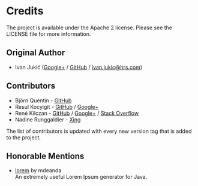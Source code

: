 # Credits

The project is available under the Apache 2 license. Please see the LICENSE file for more information.


## Original Author

- Ivan Jukić ([Google+](https://plus.google.com/u/0/+IvanJukić9) / [GitHub](https://github.com/ivan9jukic) / [ivan.jukic@hrs.com](mailto:ivan.jukic@hrs.com))


## Contributors

- Björn Quentin - [GitHub](https://github.com/bjoernQ)
- Resul Kocyigit - [GitHub](https://github.com/luserdroid) / [Google+](https://plus.google.com/+ResulKocyigit)
- René Kilczan - [GitHub](https://github.com/rekire) / [Google+](https://plus.google.com/+RenéKilczan) / [Stack Overflow](https://stackoverflow.com/users/995926/rekire)
- Nadine Runggaldier - [Xing](https://www.xing.com/profile/Nadine_Runggaldier)


The list of contributors is updated with every new version tag that is added to the project.


## Honorable Mentions

- [lorem](https://github.com/mdeanda/lorem) by mdeanda  
An extremely useful Lorem Ipsum generator for Java.
